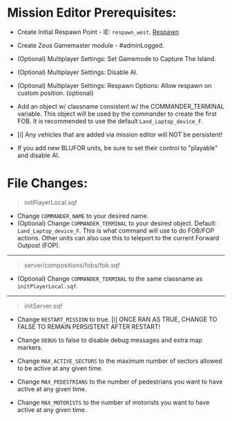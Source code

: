 # Mission Editor Prerequisites:

- Create Initial Respawn Point - IE: `respawn_west`. [Respawn](https://community.bistudio.com/wiki/Arma_3:_Respawn)

- Create Zeus Gamemaster module - #adminLogged.

- (Optional) Multiplayer Settings: Set Gamemode to Capture The Island.

- (Optional) Multiplayer Settings: Disable AI.

- (Optional) Multiplayer Settings: Respawn Options: Allow respawn on custom position. (optional)

- Add an object w/ classname consistent w/ the COMMANDER_TERMINAL variable. This object will be used by the commander to create the first FOB. It is recommended to use the default `Land_Laptop_device_F`.

- [i] Any vehicles that are added via mission editor will NOT be persistent!

- If you add new BLUFOR units, be sure to set their control to "playable" and disable AI.


# File Changes:

> initPlayerLocal.sqf
- Change `COMMANDER_NAME` to your desired name.
- (Optional) Change `COMMANDER_TERMINAL` to your desired object. Default: `Land_Laptop_device_F`. This is what command will use to do FOB/FOP actions. Other units can also use this to teleport to the current Forward Outpost (FOP).

------------------------------------------------------

> server/compositions/fobs/fob.sqf
- (Optional) Change `COMMANDER_TERMINAL` to the same classname as `initPlayerLocal.sqf`.

------------------------------------------------------

> initServer.sqf
- Change `RESTART_MISSION` to true. [i] ONCE RAN AS TRUE, CHANGE TO FALSE TO REMAIN PERSISTENT AFTER RESTART!

- Change `DEBUG` to false to disable debug messages and extra map markers.

- Change `MAX_ACTIVE_SECTORS` to the maximum number of sectors allowed to be active at any given time.

- Change `MAX_PEDESTRIANS` to the number of pedestrians you want to have active at any given time.

- Change `MAX_MOTORISTS` to the number of motorists you want to have active at any given time.






